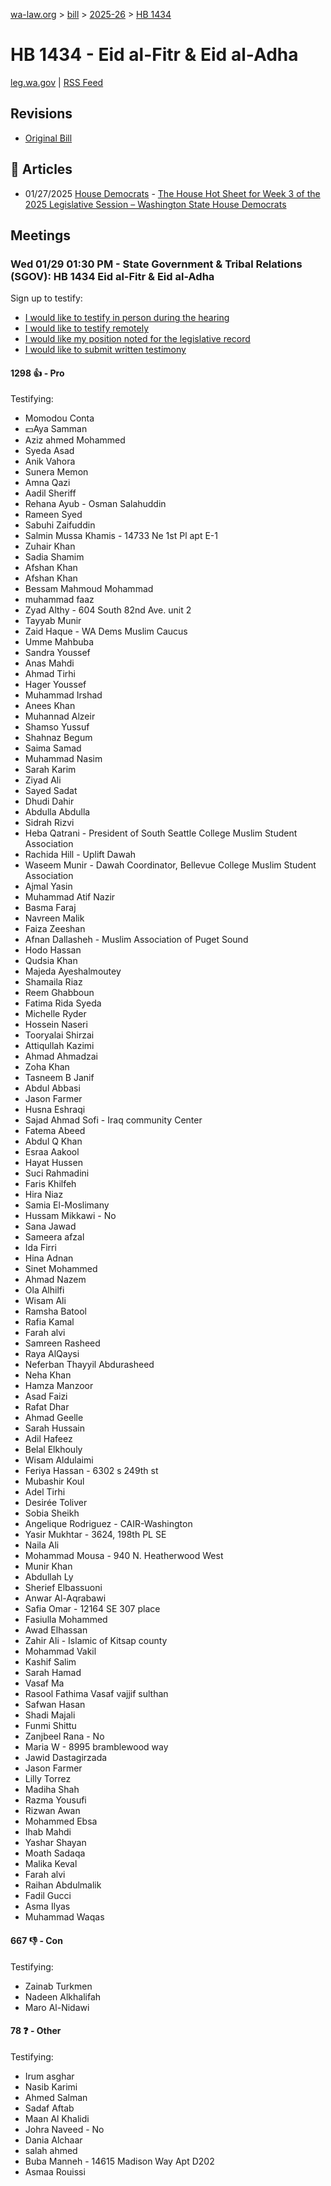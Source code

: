[wa-law.org](/) > [bill](/bill/) > [2025-26](/bill/2025-26/) > [HB 1434](/bill/2025-26/hb/1434/)

# HB 1434 - Eid al-Fitr & Eid al-Adha
[leg.wa.gov](https://app.leg.wa.gov/billsummary?BillNumber=1434&Year=2025&Initiative=false) | [RSS Feed](./rss.xml)

## Revisions
* [Original Bill](1/)

## 📰 Articles
* 01/27/2025 [House Democrats](/org/house_democrats/) - [The House Hot Sheet for Week 3 of the 2025 Legislative Session – Washington State House Democrats](https://housedemocrats.wa.gov/blog/2025/01/27/the-house-hot-sheet-for-week-3-of-the-2025-legislative-session/#:~:text=HB%201434)

## Meetings
### Wed 01/29 01:30 PM - State Government & Tribal Relations (SGOV): HB 1434 Eid al-Fitr & Eid al-Adha
Sign up to testify:
* [I would like to testify in person during the hearing](https://app.leg.wa.gov/csi/Testifier/Add?chamber=House&mId=32593&aId=162119&caId=25144&tId=1)
* [I would like to testify remotely](https://app.leg.wa.gov/csi/Testifier/Add?chamber=House&mId=32593&aId=162119&caId=25144&tId=2)
* [I would like my position noted for the legislative record](https://app.leg.wa.gov/csi/Testifier/Add?chamber=House&mId=32593&aId=162119&caId=25144&tId=3)
* [I would like to submit written testimony](https://app.leg.wa.gov/csi/Testifier/Add?chamber=House&mId=32593&aId=162119&caId=25144&tId=4)

#### 1298 👍 - Pro
Testifying:
* Momodou Conta
* 💵Aya Samman
* Aziz ahmed Mohammed
* Syeda Asad
* Anik Vahora
* Sunera Memon
* Amna Qazi
* Aadil Sheriff
* Rehana Ayub - Osman Salahuddin
* Rameen Syed
* Sabuhi Zaifuddin
* Salmin Mussa Khamis - 14733 Ne 1st Pl apt E-1
* Zuhair Khan
* Sadia Shamim
* Afshan Khan
* Afshan Khan
* Bessam Mahmoud Mohammad
* muhammad faaz
* Zyad Althy - 604 South 82nd Ave. unit 2
* Tayyab Munir
* Zaid Haque - WA Dems Muslim Caucus
* Umme Mahbuba
* Sandra Youssef
* Anas Mahdi
* Ahmad Tirhi
* Hager Youssef
* Muhammad Irshad
* Anees Khan
* Muhannad Alzeir
* Shamso Yussuf
* Shahnaz Begum
* Saima Samad
* Muhammad Nasim
* Sarah Karim
* Ziyad Ali
* Sayed Sadat
* Dhudi Dahir
* Abdulla Abdulla
* Sidrah Rizvi
* Heba Qatrani - President of South Seattle College Muslim Student Association
* Rachida Hill - Uplift Dawah
* Waseem Munir - Dawah Coordinator, Bellevue College Muslim Student Association
* Ajmal Yasin
* Muhammad Atif Nazir
* Basma Faraj
* Navreen Malik
* Faiza Zeeshan
* Afnan Dallasheh - Muslim Association of Puget Sound
* Hodo Hassan
* Qudsia Khan
* Majeda Ayeshalmoutey
* Shamaila Riaz
* Reem Ghabboun
* Fatima Rida Syeda
* Michelle Ryder
* Hossein Naseri
* Tooryalai Shirzai
* Attiqullah Kazimi
* Ahmad Ahmadzai
* Zoha Khan
* Tasneem B Janif
* Abdul Abbasi
* Jason Farmer
* Husna Eshraqi
* Sajad Ahmad Sofi - Iraq community Center
* Fatema Abeed
* Abdul Q Khan
* Esraa Aakool
* Hayat Hussen
* Suci Rahmadini
* Faris Khilfeh
* Hira Niaz
* Samia El-Moslimany
* Hussam Mikkawi - No
* Sana Jawad
* Sameera afzal
* Ida Firri
* Hina Adnan
* Sinet Mohammed
* Ahmad Nazem
* Ola Alhilfi
* Wisam Ali
* Ramsha Batool
* Rafia Kamal
* Farah alvi
* Samreen Rasheed
* Raya AlQaysi
* Neferban Thayyil Abdurasheed
* Neha Khan
* Hamza Manzoor
* Asad Faizi
* Rafat Dhar
* Ahmad Geelle
* Sarah Hussain
* Adil Hafeez
* Belal Elkhouly
* Wisam Aldulaimi
* Feriya Hassan - 6302 s 249th st
* Mubashir Koul
* Adel Tirhi
* Desirée Toliver
* Sobia Sheikh
* Angelique Rodriguez - CAIR-Washington
* Yasir Mukhtar - 3624, 198th PL SE
* Naila Ali
* Mohammad Mousa - 940 N. Heatherwood West
* Munir Khan
* Abdullah Ly
* Sherief Elbassuoni
* Anwar Al-Aqrabawi
* Safia Omar - 12164 SE 307 place
* Fasiulla Mohammed
* Awad Elhassan
* Zahir Ali - Islamic of Kitsap county
* Mohammad Vakil
* Kashif Salim
* Sarah Hamad
* Vasaf Ma
* Rasool Fathima Vasaf vajjif sulthan
* Safwan Hasan
* Shadi Majali
* Funmi Shittu
* Zanjbeel Rana - No
* Maria W - 8995 bramblewood way
* Jawid Dastagirzada
* Jason Farmer
* Lilly Torrez
* Madiha Shah
* Razma Yousufi
* Rizwan Awan
* Mohammed Ebsa
* Ihab Mahdi
* Yashar Shayan
* Moath Sadaqa
* Malika Keval
* Farah alvi
* Raihan Abdulmalik
* Fadil Gucci
* Asma Ilyas
* Muhammad Waqas

#### 667 👎 - Con
Testifying:
* Zainab Turkmen
* Nadeen Alkhalifah
* Maro Al-Nidawi

#### 78 ❓ - Other
Testifying:
* Irum asghar
* Nasib Karimi
* Ahmed Salman
* Sadaf Aftab
* Maan Al Khalidi
* Johra Naveed - No
* Dania Alchaar
* salah ahmed
* Buba Manneh - 14615 Madison Way Apt D202
* Asmaa Rouissi
